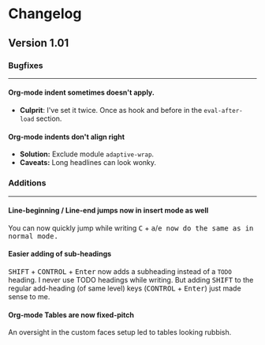 # Changelog


## Version 1.01

### Bugfixes
***

#### Org-mode indent sometimes doesn't apply.
- **Culprit**: I've set it twice. Once as hook and before in the `eval-after-load` section.

#### Org-mode indents don't align right
- **Solution:** Exclude module `adaptive-wrap`.
- **Caveats:** Long headlines can look wonky.

### Additions
***

#### Line-beginning / Line-end jumps now in insert mode as well
You can now quickly jump while writing <kbd>C</kbd> + <kbd>a</kbd>/<kbd>e<kbd> now do the same as in normal mode. 

#### Easier adding of sub-headings
<kbd>SHIFT</kbd> + <kbd>CONTROL</kbd> + <kbd>Enter</kbd> now adds a subheading instead of a `TODO` heading. I never use TODO headings while writing. But adding <kbd>SHIFT</kbd> to the regular add-heading (of same level) keys (<kbd>CONTROL</kbd> + <kbd>Enter</kbd>) just made sense to me.

#### Org-mode Tables are now fixed-pitch
An oversight in the custom faces setup led to tables looking rubbish. 